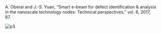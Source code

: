 A. Oberai and J.-S. Yuan, “Smart e-beam for defect identification & analysis in the nanoscale technology nodes: Technical perspectives,” vol. 6, 2017, 87.

![p3](https://user-images.githubusercontent.com/124348594/220331824-75d48084-0476-42b1-9da7-287db401b4cb.png)
